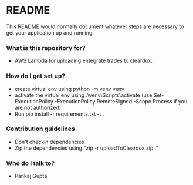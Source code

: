 # README #

This README would normally document whatever steps are necessary to get your application up and running.

### What is this repository for? ###

* AWS Lambda for uploading entegrate trades to cleardox.

### How do I get set up? ###

* create virtual env using python -m venv venv 
* activate the virtual env using .\venv\Scripts\activate (use Set-ExecutionPolicy -ExecutionPolicy RemoteSigned -Scope Process if you are not authorized)
* Run pip install -r requirements.txt -t .

### Contribution guidelines ###

* Don't checkin dependencies
* Zip the dependencies using "zip -r uploadToCleardox.zip ."

### Who do I talk to? ###

* Pankaj Gupta